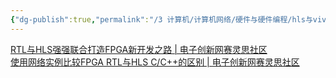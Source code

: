 ```yaml
---
{"dg-publish":true,"permalink":"/3 计算机/计算机网络/硬件与硬件编程/hls与vivado/","title":"hls与vivado"}
---
```



[RTL与HLS强强联合打造FPGA新开发之路 | 电子创新网赛灵思社区](https://xilinx.eetrend.com/blog/2023/100572027.html)  
[使用网络实例比较FPGA RTL与HLS C/C++的区别 | 电子创新网赛灵思社区](https://xilinx.eetrend.com/content/2021/100114969.html)